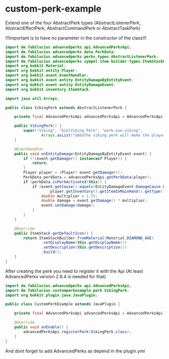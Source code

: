 # custom-perk-example
Extend one of the four AbstractPerk types (AbstractListenerPerk, AbstractEffectPerk, AbstractCommandPerk or AbstractTaskPerk)

!!!Important is to have no parameter in the constructor of the class!!!
```java 
import de.fabilucius.advancedperks.api.AdvancedPerksApi;
import de.fabilucius.advancedperks.data.PerkData;
import de.fabilucius.advancedperks.perks.types.AbstractListenerPerk;
import de.fabilucius.advancedperks.sympel.item.builder.types.ItemStackBuilder;
import org.bukkit.Material;
import org.bukkit.entity.Player;
import org.bukkit.event.EventHandler;
import org.bukkit.event.entity.EntityDamageByEntityEvent;
import org.bukkit.event.entity.EntityDamageEvent;
import org.bukkit.inventory.ItemStack;

import java.util.Arrays;

public class VikingPerk extends AbstractListenerPerk {

    private final AdvancedPerksApi advancedPerksApi = AdvancedPerksApi.getInstance();

    public VikingPerk() {
        super("Viking", "&c&lViking Perk", "perk.use.viking",
                Arrays.asList("&8&oThe viking perk will make the player do more", "&8&0damage with axes."));
    }

    @EventHandler
    public void onEntityDamage(EntityDamageByEntityEvent event) {
        if (!(event.getDamager() instanceof Player)) {
            return;
        }
        Player player = (Player) event.getDamager();
        PerkData perkData = advancedPerksApi.getPerkData(player);
        if (perkData.isPerkActivated(this)) {
            if (event.getCause().equals(EntityDamageEvent.DamageCause.ENTITY_ATTACK) &&
                    player.getInventory().getItemInMainHand().getType().name().contains("AXE")) {
                double multiplier = 1.25;
                double damage = event.getDamage() * multiplier;
                event.setDamage(damage);
            }
        }
    }

    @Override
    public ItemStack getDefaultIcon() {
        return ItemStackBuilder.fromMaterial(Material.DIAMOND_AXE)
                .setDisplayName(this.getDisplayName())
                .setDescription(this.getDescription())
                .build();
    }
}
```

After creating the perk you need to register it with the Api (At least AdvancedPerks version 2.8.4 is needed for that)

```java 
import de.fabilucius.advancedperks.api.AdvancedPerksApi;
import de.fabilucius.customperkexample.perk.VikingPerk;
import org.bukkit.plugin.java.JavaPlugin;

public class CustomPerkExample extends JavaPlugin {

    private final AdvancedPerksApi advancedPerksApi = AdvancedPerksApi.getInstance();

    @Override
    public void onEnable() {
        advancedPerksApi.registerPerk(VikingPerk.class);
    }
}
```

And dont forget to add AdvancedPerks as depend in the plugin.yml
